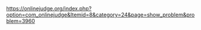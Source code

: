 https://onlinejudge.org/index.php?option=com_onlinejudge&Itemid=8&category=24&page=show_problem&problem=3960
